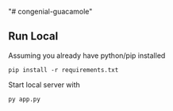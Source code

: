 "# congenial-guacamole" 

## Run Local

Assuming you already have python/pip installed

`pip install -r requirements.txt`

Start local server with

`py app.py`
